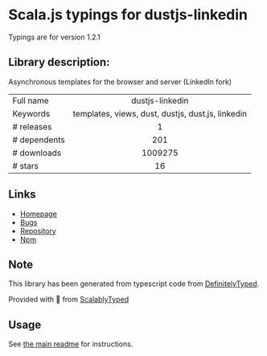 
# Scala.js typings for dustjs-linkedin

Typings are for version 1.2.1

## Library description:
Asynchronous templates for the browser and server (LinkedIn fork)

|                    |                 |
| ------------------ | :-------------: |
| Full name          | dustjs-linkedin |
| Keywords           | templates, views, dust, dustjs, dust.js, linkedin |
| # releases         | 1 |
| # dependents       | 201 |
| # downloads        | 1009275 |
| # stars            | 16 |

## Links
- [Homepage](http://dustjs.com/)
- [Bugs](https://github.com/linkedin/dustjs/issues)
- [Repository](https://github.com/linkedin/dustjs)
- [Npm](https://www.npmjs.com/package/dustjs-linkedin)
    


## Note
This library has been generated from typescript code from [DefinitelyTyped](https://definitelytyped.org).

Provided with :purple_heart: from [ScalablyTyped](https://github.com/oyvindberg/ScalablyTyped)

## Usage
See [the main readme](../../readme.md) for instructions.



